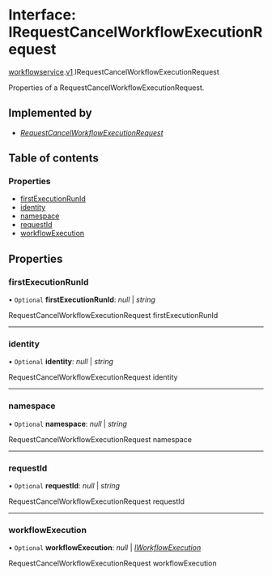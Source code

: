 # Interface: IRequestCancelWorkflowExecutionRequest

[workflowservice](../modules/proto.temporal.api.workflowservice.md).[v1](../modules/proto.temporal.api.workflowservice.v1.md).IRequestCancelWorkflowExecutionRequest

Properties of a RequestCancelWorkflowExecutionRequest.

## Implemented by

* [*RequestCancelWorkflowExecutionRequest*](../classes/proto.temporal.api.workflowservice.v1.requestcancelworkflowexecutionrequest.md)

## Table of contents

### Properties

- [firstExecutionRunId](proto.temporal.api.workflowservice.v1.irequestcancelworkflowexecutionrequest.md#firstexecutionrunid)
- [identity](proto.temporal.api.workflowservice.v1.irequestcancelworkflowexecutionrequest.md#identity)
- [namespace](proto.temporal.api.workflowservice.v1.irequestcancelworkflowexecutionrequest.md#namespace)
- [requestId](proto.temporal.api.workflowservice.v1.irequestcancelworkflowexecutionrequest.md#requestid)
- [workflowExecution](proto.temporal.api.workflowservice.v1.irequestcancelworkflowexecutionrequest.md#workflowexecution)

## Properties

### firstExecutionRunId

• `Optional` **firstExecutionRunId**: *null* \| *string*

RequestCancelWorkflowExecutionRequest firstExecutionRunId

___

### identity

• `Optional` **identity**: *null* \| *string*

RequestCancelWorkflowExecutionRequest identity

___

### namespace

• `Optional` **namespace**: *null* \| *string*

RequestCancelWorkflowExecutionRequest namespace

___

### requestId

• `Optional` **requestId**: *null* \| *string*

RequestCancelWorkflowExecutionRequest requestId

___

### workflowExecution

• `Optional` **workflowExecution**: *null* \| [*IWorkflowExecution*](proto.temporal.api.common.v1.iworkflowexecution.md)

RequestCancelWorkflowExecutionRequest workflowExecution

